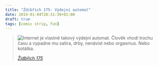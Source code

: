 ```yaml
---
title: "Ždibřich 175: Výdejní automat"
date: 2019-01-04T20:31:39+01:00
draft: true
tags: [comic strip, fun]
---
```


> ![Internet je vlastně takový výdejní automat. Člověk vhodí trochu času a vypadne mu satira, drby, nenávist nebo orgasmus. Nebo kotátka.](https://scontent-frx5-1.xx.fbcdn.net/v/t1.0-9/49205014_1148683658630115_3763049799847247872_o.png?_nc_cat=110&_nc_ht=scontent-frx5-1.xx&oh=496ee7da05b8cdb6aee66d2d1a168f66&oe=5CD5C2DE)
>
> <cite>[Židbřich 175](https://www.facebook.com/zdibrich/photos/a.522162604615560/1148683651963449/?type=3&theater)</cite>